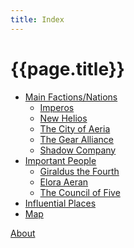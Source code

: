 ```yaml
---
title: Index
---
```


# {{page.title}}

- [Main Factions/Nations](Factions/Summary)
  - [Imperos](Factions/Imperos/Summary)
  - [New Helios](<Factions/New Helios/Summary>)
  - [The City of Aeria](<Factions/The City of Aeria/Summary>)
  - [The Gear Alliance](<Factions/The Gear Alliance/Summary>)
  - [Shadow Company](<Factions/Shadow Company/Summary>)
- [Important People](NPCs/index)
  - [Giraldus the Fourth](NPCs/Giraldus)
  - [Elora Aeran](<NPCs/Elora Aeran>)
  - [The Council of Five](<NPCs/The Council of Five>)
- [Influential Places]()
- [Map]()

[About](about)
